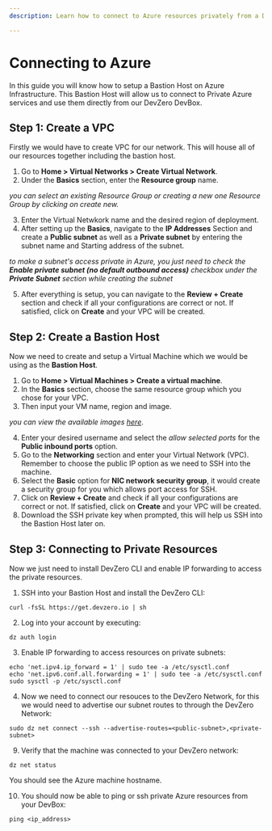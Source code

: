 ```yaml
---
description: Learn how to connect to Azure resources privately from a DevBox.

---
```


# Connecting to Azure

In this guide you will know how to setup a Bastion Host on Azure Infrastructure. This Bastion Host will allow us to connect to Private Azure services and use them directly from our DevZero DevBox.

## Step 1: Create a VPC

Firstly we would have to create VPC for our network. This will house all of our resources together including the bastion host.

1. Go to **Home > Virtual Networks > Create Virtual Network**.
2. Under the **Basics** section, enter the **Resource group** name.

*you can select an existing Resource Group or creating a new one Resource Group by clicking on create new.*

3. Enter the Virtual Netwkork name and the desired region of deployment.
4. After setting up the **Basics**, navigate to the **IP Addresses** Section and create a **Public subnet** as well as a **Private subnet** by entering the subnet name and Starting address of the subnet.

*to make a subnet's access private in Azure, you just need to check the **Enable private subnet (no default outbound access)** checkbox under the **Private Subnet** section while creating the subnet*

5. After everything is setup, you can navigate to the **Review + Create** section and check if all your configurations are correct or not. If satisfied, click on **Create** and your VPC will be created.


## Step 2: Create a Bastion Host

Now we need to create and setup a Virtual Machine which we would be using as the **Bastion Host**.

1. Go to **Home > Virtual Machines > Create a virtual machine**.
2. In the **Basics** section, choose the same resource group which you chose for your VPC.
3. Then input your VM name, region and image.

*you can view the available images [here](https://azuremarketplace.microsoft.com/en-us/marketplace/apps?filters=virtual-machine-images)*.

4. Enter your desired username and select the *allow selected ports* for the **Public inbound ports** option.
5. Go to the **Networking** section and enter your Virtual Network (VPC). Remember to choose the public IP option as we need to SSH into the machine.
6. Select the **Basic** option for **NIC network security group**, it would create a security group for you which allows port access for SSH.
7. Click on **Review + Create** and check if all your configurations are correct or not. If satisfied, click on **Create** and your VPC will be created.
8. Download the SSH private key when prompted, this will help us SSH into the Bastion Host later on.

## Step 3: Connecting to Private Resources

Now we just need to install DevZero CLI and enable IP forwarding to access the private resources.

1. SSH into your Bastion Host and install the DevZero CLI:
```
curl -fsSL https://get.devzero.io | sh
```

2. Log into your account by executing:

```
dz auth login
```

3. Enable IP forwarding to access resources on private subnets:

```
echo 'net.ipv4.ip_forward = 1' | sudo tee -a /etc/sysctl.conf
echo 'net.ipv6.conf.all.forwarding = 1' | sudo tee -a /etc/sysctl.conf
sudo sysctl -p /etc/sysctl.conf
```

4. Now we need to connect our resouces to the DevZero Network, for this we would need to advertise our subnet routes to through the DevZero Network:

```
sudo dz net connect --ssh --advertise-routes=<public-subnet>,<private-subnet>
```

9. Verify that the machine was connected to your DevZero network:

```
dz net status
```

You should see the Azure machine hostname.

10. You should now be able to ping or ssh private Azure resources from your DevBox:

```
ping <ip_address>
```